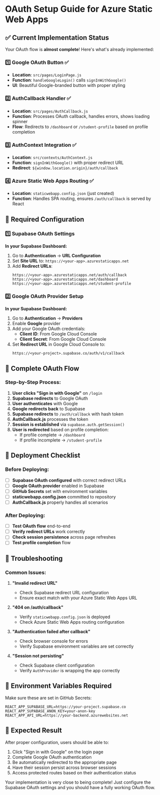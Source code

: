 # OAuth Setup Guide for Azure Static Web Apps

## ✅ Current Implementation Status

Your OAuth flow is **almost complete**! Here's what's already implemented:

### 1️⃣ Google OAuth Button ✅
- **Location**: `src/pages/LoginPage.js`
- **Function**: `handleGoogleLogin()` calls `signInWithGoogle()`
- **UI**: Beautiful Google-branded button with proper styling

### 2️⃣ AuthCallback Handler ✅
- **Location**: `src/pages/AuthCallback.js`
- **Function**: Processes OAuth callback, handles errors, shows loading spinner
- **Flow**: Redirects to `/dashboard` or `/student-profile` based on profile completion

### 3️⃣ AuthContext Integration ✅
- **Location**: `src/contexts/AuthContext.js`
- **Function**: `signInWithGoogle()` with proper redirect URL
- **Redirect**: `${window.location.origin}/auth/callback`

### 4️⃣ Azure Static Web Apps Routing ✅
- **Location**: `staticwebapp.config.json` (just created)
- **Function**: Handles SPA routing, ensures `/auth/callback` is served by React

## 🔧 Required Configuration

### 1️⃣ Supabase OAuth Settings

**In your Supabase Dashboard:**

1. Go to **Authentication** → **URL Configuration**
2. Set **Site URL** to: `https://<your-app>.azurestaticapps.net`
3. Add **Redirect URLs**:
   ```
   https://<your-app>.azurestaticapps.net/auth/callback
   https://<your-app>.azurestaticapps.net/dashboard
   https://<your-app>.azurestaticapps.net/student-profile
   ```

### 2️⃣ Google OAuth Provider Setup

**In your Supabase Dashboard:**

1. Go to **Authentication** → **Providers**
2. Enable **Google** provider
3. Add your Google OAuth credentials:
   - **Client ID**: From Google Cloud Console
   - **Client Secret**: From Google Cloud Console
4. Set **Redirect URL** in Google Cloud Console to:
   ```
   https://<your-project>.supabase.co/auth/v1/callback
   ```

## 🔄 Complete OAuth Flow

### Step-by-Step Process:

1. **User clicks "Sign in with Google"** on `/login`
2. **Supabase redirects** to Google OAuth
3. **User authenticates** with Google
4. **Google redirects back** to Supabase
5. **Supabase redirects** to `/auth/callback` with hash token
6. **AuthCallback.js** processes the token
7. **Session is established** via `supabase.auth.getSession()`
8. **User is redirected** based on profile completion:
   - If profile complete → `/dashboard`
   - If profile incomplete → `/student-profile`

## 🚀 Deployment Checklist

### Before Deploying:

- [ ] **Supabase OAuth configured** with correct redirect URLs
- [ ] **Google OAuth provider** enabled in Supabase
- [ ] **GitHub Secrets** set with environment variables
- [ ] **staticwebapp.config.json** committed to repository
- [ ] **AuthCallback.js** properly handles all scenarios

### After Deploying:

- [ ] **Test OAuth flow** end-to-end
- [ ] **Verify redirect URLs** work correctly
- [ ] **Check session persistence** across page refreshes
- [ ] **Test profile completion** flow

## 🐛 Troubleshooting

### Common Issues:

1. **"Invalid redirect URL"**
   - Check Supabase redirect URL configuration
   - Ensure exact match with your Azure Static Web Apps URL

2. **"404 on /auth/callback"**
   - Verify `staticwebapp.config.json` is deployed
   - Check Azure Static Web Apps routing configuration

3. **"Authentication failed after callback"**
   - Check browser console for errors
   - Verify Supabase environment variables are set correctly

4. **"Session not persisting"**
   - Check Supabase client configuration
   - Verify `AuthProvider` is wrapping the app correctly

## 📝 Environment Variables Required

Make sure these are set in GitHub Secrets:

```
REACT_APP_SUPABASE_URL=https://your-project.supabase.co
REACT_APP_SUPABASE_ANON_KEY=your-anon-key
REACT_APP_API_URL=https://your-backend.azurewebsites.net
```

## 🎯 Expected Result

After proper configuration, users should be able to:

1. Click "Sign in with Google" on the login page
2. Complete Google OAuth authentication
3. Be automatically redirected to the appropriate page
4. Have their session persist across browser sessions
5. Access protected routes based on their authentication status

Your implementation is very close to being complete! Just configure the Supabase OAuth settings and you should have a fully working OAuth flow.
